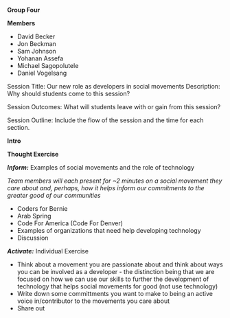 ****Group Four****

**Members**
- David Becker
- Jon Beckman
- Sam Johnson
- Yohanan Assefa
- Michael Sagopolutele
- Daniel Vogelsang

Session Title: Our new role as developers in social movements
Description: Why should students come to this session?


Session Outcomes: What will students leave with or gain from this session?


Session Outline:  Include the flow of the session and the time for each section.

**Intro**

**Thought Exercise**

***Inform:*** Examples of social movements and the role of technology

_Team members will each present for ~2 minutes on a social movement they care about and, perhaps, how it helps inform our commitments to the greater good of our communities_
- Coders for Bernie
- Arab Spring
- Code For America (Code For Denver)
- Examples of organizations that need help developing technology
- Discussion

***Activate:*** Individual Exercise
- Think about a movement you are passionate about and think about ways you can be involved as a developer - the distinction being that we are focused on how we can use our skills to further the development of technology that helps social movements for good (not use technology)
- Write down some committments you want to make to being an active voice in/contributor to the movements you care about
- Share out
